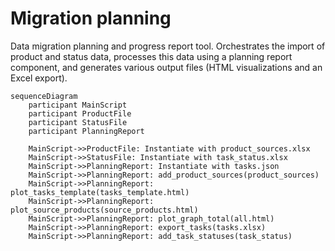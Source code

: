 # Migration planning

Data migration planning and progress report tool.  Orchestrates the import of product and status data, processes this data using a planning report component, and generates various output files (HTML visualizations and an Excel export).

```mermaid
sequenceDiagram
    participant MainScript
    participant ProductFile
    participant StatusFile
    participant PlanningReport

    MainScript->>ProductFile: Instantiate with product_sources.xlsx
    MainScript->>StatusFile: Instantiate with task_status.xlsx
    MainScript->>PlanningReport: Instantiate with tasks.json
    MainScript->>PlanningReport: add_product_sources(product_sources)
    MainScript->>PlanningReport: plot_tasks_template(tasks_template.html)
    MainScript->>PlanningReport: plot_source_products(source_products.html)
    MainScript->>PlanningReport: plot_graph_total(all.html)
    MainScript->>PlanningReport: export_tasks(tasks.xlsx)
    MainScript->>PlanningReport: add_task_statuses(task_status)
```
